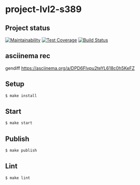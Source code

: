 # project-lvl2-s389

## Project status
[![Maintainability](https://api.codeclimate.com/v1/badges/4dad30897a90401e6034/maintainability)](https://codeclimate.com/github/vigin/project-lvl2-s389/maintainability)
[![Test Coverage](https://api.codeclimate.com/v1/badges/4dad30897a90401e6034/test_coverage)](https://codeclimate.com/github/vigin/project-lvl2-s389/test_coverage)
[![Build Status](https://travis-ci.org/vigin/project-lvl2-s389.svg?branch=master)](https://travis-ci.org/vigin/project-lvl2-s389)

## asciinema rec

gendiff
https://asciinema.org/a/DPD6Flvpu2teYL618c0h5KeFZ

## Setup

```sh
$ make install
```

## Start

```sh
$ make start
```

## Publish

```sh
$ make publish
```

## Lint

```sh
$ make lint
```
